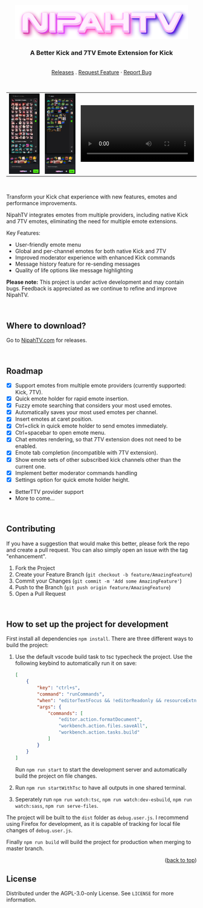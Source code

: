 <a name="readme-top"></a>

<br />
<div align="center">
  <a href="https://nipahtv.com">
    <img src="assets/img/logo_full.png" alt="NipahTV" height="90">
  </a>

  <h3 align="center">A Better Kick and 7TV Emote Extension for Kick</h3>

  <p align="center">
    <br />
    <a href="https://nipahtv.com">Releases</a>
    .
    <a href="https://github.com/Xzensi/NipahTV/issues">Request Feature</a>
    ·
    <a href="https://github.com/Xzensi/NipahTV/issues">Report Bug</a>
  </p>
  <br />
  
  <table>
    <tbody>
      <tr>
        <td><img src="demo/screenshot_2.png" /></td>
        <td><img src="demo/screenshot_3.png" /></td>
        <td><video src="https://github.com/Xzensi/NipahTV/assets/14015478/45d492b6-a51c-4a2c-92fe-45aaf3899b81"></video></td>
      </tr>
    </tbody>
  </table>
</div>

<br />


Transform your Kick chat experience with new features, emotes and performance improvements.

NipahTV integrates emotes from multiple providers, including native Kick and 7TV emotes, eliminating the need for multiple emote extensions.

Key Features:
- User-friendly emote menu
- Global and per-channel emotes for both native Kick and 7TV
- Improved moderator experience with enhanced Kick commands
- Message history feature for re-sending messages
- Quality of life options like message highlighting

<b>Please note:</b> This project is under active development and may contain bugs. Feedback is appreciated as we continue to refine and improve NipahTV.

<br />

## Where to download?

Go to [NipahTV.com](https://nipahtv.com) for releases.

<br />

## Roadmap

-   [x] Support emotes from multiple emote providers (currently supported: Kick, 7TV).
-   [x] Quick emote holder for rapid emote insertion.
-   [x] Fuzzy emote searching that considers your most used emotes.
-   [x] Automatically saves your most used emotes per channel.
-   [x] Insert emotes at caret position.
-   [x] Ctrl+click in quick emote holder to send emotes immediately.
-   [x] Ctrl+spacebar to open emote menu.
-   [x] Chat emotes rendering, so that 7TV extension does not need to be enabled.
-   [x] Emote tab completion (incompatible with 7TV extension).
-   [x] Show emote sets of other subscribed kick channels other than the current one.
-   [x] Implement better moderator commands handling
-   [x] Settings option for quick emote holder height.

-   BetterTTV provider support
-   More to come...

<br />

## Contributing

If you have a suggestion that would make this better, please fork the repo and create a pull request. You can also simply open an issue with the tag "enhancement".

1. Fork the Project
2. Create your Feature Branch (`git checkout -b feature/AmazingFeature`)
3. Commit your Changes (`git commit -m 'Add some AmazingFeature'`)
4. Push to the Branch (`git push origin feature/AmazingFeature`)
5. Open a Pull Request

<br />

## How to set up the project for development

First install all dependencies `npm install`. There are three different ways to build the project:

1. Use the default vscode build task to tsc typecheck the project. Use the following keybind to automatically run it on save:

    ```json
    [
    	{
    		"key": "ctrl+s",
    		"command": "runCommands",
    		"when": "editorTextFocus && !editorReadonly && resourceExtname == .ts",
    		"args": {
    			"commands": [
    				"editor.action.formatDocument",
    				"workbench.action.files.saveAll",
    				"workbench.action.tasks.build"
    			]
    		}
    	}
    ]
    ```

    Run `npm run start` to start the development server and automatically build the project on file changes.

2. Run `npm run startWithTsc` to have all outputs in one shared terminal.

3. Seperately run `npm run watch:tsc`, `npm run watch:dev-esbuild`, `npm run watch:sass`, `npm run serve-files`.

The project will be built to the `dist` folder as `debug.user.js`. I recommend using Firefox for development, as it is capable of tracking for local file changes of `debug.user.js`.

Finally `npm run build` will build the project for production when merging to master branch.

<p align="right">(<a href="#readme-top">back to top</a>)</p>

## License

Distributed under the AGPL-3.0-only License. See `LICENSE` for more information.
